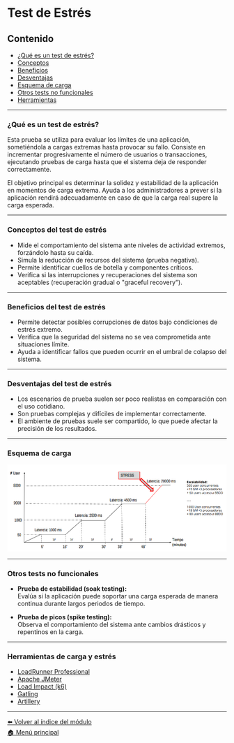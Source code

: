 # Test de Estrés

## Contenido

- [¿Qué es un test de estrés?](#qué-es-un-test-de-estrés)
- [Conceptos](#conceptos-del-test-de-estrés)
- [Beneficios](#beneficios-del-test-de-estrés)
- [Desventajas](#desventajas-del-test-de-estrés)
- [Esquema de carga](#esquema-de-carga)
- [Otros tests no funcionales](#otros-tests-no-funcionales)
- [Herramientas](#herramientas-de-carga-y-estrés)

---

### ¿Qué es un test de estrés?

Esta prueba se utiliza para evaluar los límites de una aplicación, sometiéndola a cargas extremas hasta provocar su fallo. Consiste en incrementar progresivamente el número de usuarios o transacciones, ejecutando pruebas de carga hasta que el sistema deja de responder correctamente.

El objetivo principal es determinar la solidez y estabilidad de la aplicación en momentos de carga extrema. Ayuda a los administradores a prever si la aplicación rendirá adecuadamente en caso de que la carga real supere la carga esperada.

---

### Conceptos del test de estrés

- Mide el comportamiento del sistema ante niveles de actividad extremos, forzándolo hasta su caída.
- Simula la reducción de recursos del sistema (prueba negativa).
- Permite identificar cuellos de botella y componentes críticos.
- Verifica si las interrupciones y recuperaciones del sistema son aceptables (recuperación gradual o "graceful recovery").

---

### Beneficios del test de estrés

- Permite detectar posibles corrupciones de datos bajo condiciones de estrés extremo.
- Verifica que la seguridad del sistema no se vea comprometida ante situaciones límite.
- Ayuda a identificar fallos que pueden ocurrir en el umbral de colapso del sistema.

---

### Desventajas del test de estrés

- Los escenarios de prueba suelen ser poco realistas en comparación con el uso cotidiano.
- Son pruebas complejas y difíciles de implementar correctamente.
- El ambiente de pruebas suele ser compartido, lo que puede afectar la precisión de los resultados.

---

### Esquema de carga

![Esquema de carga](imagenes/test_stress/esquema_carga.png)

---

### Otros tests no funcionales

- **Prueba de estabilidad (soak testing):**  
Evalúa si la aplicación puede soportar una carga esperada de manera continua durante largos periodos de tiempo.

- **Prueba de picos (spike testing):**  
Observa el comportamiento del sistema ante cambios drásticos y repentinos en la carga.

---

### Herramientas de carga y estrés

- [LoadRunner Professional](https://www.microfocus.com/en-us/products/loadrunner-professional/download)
- [Apache JMeter](https://jmeter.apache.org/download_jmeter.cgi)
- [Load Impact (k6)](https://loadimpact.com/)
- [Gatling](https://gatling.io/)
- [Artillery](https://www.artillery.io/)

---

[⬅️ Volver al índice del módulo](../modulo5_pruebas_no_funcionales.md)  
[🏠 Menú principal](../README.md)
